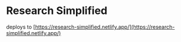 # Research Simplified
 
deploys to [https://research-simplified.netlify.app/](https://research-simplified.netlify.app/)
